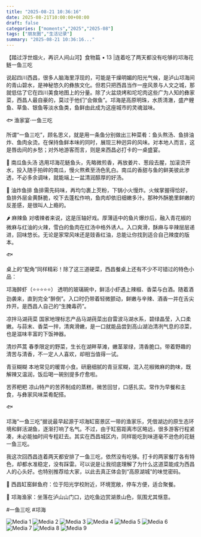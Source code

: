 ```yaml
---
title: "2025-08-21 10:36:16"
date: 2025-08-21T10:00:00+08:00
draft: false
categories: ["moments","2025","2025-08"]
tags: ["朋友圈","生活记录"]
summary: "2025-08-21 10:36:16..."
---
```


【踏过浮世烟火，再识人间山河】食物篇 • 13 |  ​连着吃了两天都没有吃够的邛海花鲢一鱼三吃

说起四川西昌，很多人脑海里浮现的，可能是干燥明媚的阳光气候，是泸山邛海间的青山碧水，是神秘悠久的彝族文化。但若只把西昌当作一座风景与人文之城，那就低估了它在四川美食地图上的分量。除了火盆烧烤和坨坨肉这些广为人知的彝家菜，西昌人最自豪的，莫过于他们“会做鱼”。邛海是高原明珠，水质清澈，盛产鲤鱼、草鱼、银鱼等淡水鱼类，鱼鲜由此成为这座城市的灵魂滋味。

🐟 渔家宴·一鱼三吃

所谓“一鱼三吃”，顾名思义，就是用一条鱼分别做出三种菜肴：鱼头熬汤、鱼排油炸、鱼肉汆烫。在保持鱼鲜本味的同时，展现三种迥异的风味。对本地人而言，这是唇齿间的乡愁；对外地游客而言，则是来西昌必打卡的一桌盛宴。

🎃 南瓜鱼头汤
选用邛海花鲢鱼头，先略微煎香，再放姜片、葱段去腥，加滚烫开水，投入随手拍碎的南瓜，慢火熬煮至汤色乳白。南瓜的香甜与鱼的鲜美彼此渗透，不必多余调味，就能端上一盆清润醇厚的好汤。

🍤 油炸鱼排
鱼排需先码味，再均匀裹上芡粉，下锅小火慢炸。火候掌握得恰好，鱼排外层金黄酥脆，咬下去蓬松作响，鱼肉却依旧细嫩多汁。那种外酥脆里鲜嫩的反差感，是很叫人上瘾的。

🌶️ 麻辣鱼
对嗜辣者来说，这是压轴好戏。厚薄适中的鱼片爆炒后，融入青花椒的微麻与红油的火辣，雪白的鱼肉在红汤中格外诱人。入口爽滑，酥麻与辛辣层层递进，回味悠长。无论是家常风味还是豉香红油，总能让你找到适合自己辣度的版本。

🐟

桌上的“配角”同样精彩！除了这三道硬菜，西昌餐桌上还有不少不可错过的特色小品：

邛海醉虾（⭐⭐⭐⭐⭐）
透明的玻璃碗中，鲜活小虾遇上辣椒、香菜与白酒。随着酒劲袭来，直到完全“醉倒”。入口时仍带着轻微颤动，鲜嫩与辛辣、酒香一并在舌尖炸开。是西昌人自己的“生腌毒药”。

凉拌马湖莼菜
国家地理标志产品马湖莼菜出自雷波马湖水系，碧绿晶莹，入口柔嫩。与蒜末、香菜一拌，清爽滑嫩，是一口就能品尝到高山湖泊清冽气息的凉菜，也是滋味丰富的下饭神器。

清炒芦蒿
春季限定的野菜，生长在湖畔草滩，嫩茎翠绿，清香脆口。带着野趣的清苦与清香，不一定人人喜欢，却相当值得一试。

青豆糊糊
本地常见的暖胃小食。研磨细腻的青豆浆糊，混入花椒微麻的韵味，既解辣又温润，饭后喝一碗别提多疗愈啦。

苦荞粑粑
凉山特产的苦荞制成的蒸糕，微苦回甘，口感扎实。常作为早餐和主食，与彝家风味菜肴配搭。

🐟

邛海“一鱼三吃”据说最早起源于邛海缸窑景区一带的渔家乐，凭借湖边的原生态环境和鲜活湖鱼，逐渐打响了名气。不过，由于缸窑距离市区略远，很多游客行程紧凑，未必能抽时间专程赶去。其实在西昌城区内，同样能吃到味道毫不逊色的花鲢一鱼三吃。

我这次回西昌连着两天都安排了一鱼三吃，依然没有吃够。打卡的两家餐厅各有特色，却都水准稳定，没有踩雷。可以说是让我彻底理解了为什么这道菜能成为西昌人的心头好。也特别推荐给大家，以此去真正体会到“高原湖城”的味觉密码。

📍 西昌缸窑鲜鱼府：位于阳光学校附近，环境宽敞，停车方便，适合聚餐。

📍 邛海渔家：坐落在泸山山门口，边吃鱼边赏湖景山色，氛围尤其惬意。

​#一鱼三吃
​#邛海

![Media 1](/Moments/photos/2025-08-21/202508211036160.jpg)
![Media 2](/Moments/photos/2025-08-21/202508211036161.jpg)
![Media 3](/Moments/photos/2025-08-21/202508211036162.jpg)
![Media 4](/Moments/photos/2025-08-21/202508211036163.jpg)
![Media 5](/Moments/photos/2025-08-21/202508211036164.jpg)
![Media 6](/Moments/photos/2025-08-21/202508211036165.jpg)
![Media 7](/Moments/photos/2025-08-21/202508211036166.jpg)
![Media 8](/Moments/photos/2025-08-21/202508211036167.jpg)
![Media 9](/Moments/photos/2025-08-21/202508211036168.jpg)

